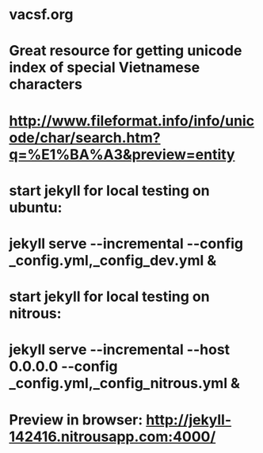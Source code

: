 # vacsf.org
# Great resource for getting unicode index of special Vietnamese characters
# http://www.fileformat.info/info/unicode/char/search.htm?q=%E1%BA%A3&preview=entity
# start jekyll for local testing on ubuntu:
# jekyll serve --incremental --config _config.yml,_config_dev.yml &
# start jekyll for local testing on nitrous:
# jekyll serve --incremental --host 0.0.0.0 --config _config.yml,_config_nitrous.yml &
# Preview in browser: http://jekyll-142416.nitrousapp.com:4000/
